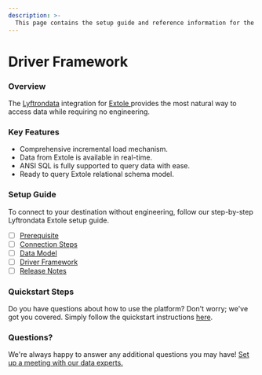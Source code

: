 ```yaml
---
description: >-
  This page contains the setup guide and reference information for the Extole source connector.
---
```


# Driver Framework

### Overview

The [Lyftrondata](https://www.lyftrondata.com/) integration for [Extole](https://www.lyftrondata.com/integration/extole/)[ ](https://www.lyftrondata.com/integration/extole/)provides the most natural way to access data while requiring no engineering.

### Key Features

* Comprehensive incremental load mechanism.
* Data from Extole is available in real-time.&#x20;
* ANSI SQL is fully supported to query data with ease.
* Ready to query Extole relational schema model.

### Setup Guide

To connect to your destination without engineering, follow our step-by-step Lyftrondata Extole setup guide.

* [ ] [Prerequisite](../../marketing-analytics/extole/prerequisite.md)
* [ ] [Connection Steps](../../marketing-analytics/extole/connection-steps.md)
* [ ] [Data Model](../../marketing-analytics/extole/data-model/)
* [ ] [Driver Framework](../../marketing-analytics/extole/driver-framework/)
* [ ] [Release Notes](../../marketing-analytics/extole/release-notes.md)

### Quickstart Steps

Do you have questions about how to use the platform? Don't worry; we've got you covered. Simply follow the quickstart instructions [here](../../../quickstart-steps.md).

### Questions? <a href="#questions" id="questions"></a>

We're always happy to answer any additional questions you may have! [Set up a meeting with our data experts.](https://www.lyftrondata.com/book-a-meeting/)


